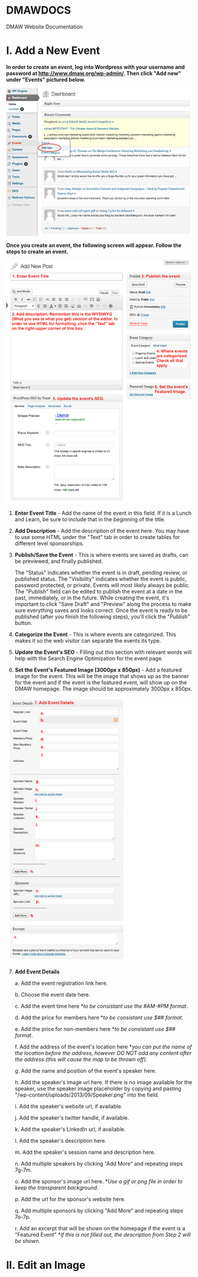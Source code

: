 DMAWDOCS
========

DMAW Website Documentation

# I. Add a New Event

**In order to create an event, log into Wordpress with your username and password at http://www.dmaw.org/wp-admin/. Then click "Add new" under "Events" pictured below.**

![](Add_Event_1.png)


**Once you create an event, the following screen will appear. Follow the steps to create an event.**


![](Add_Event_2.png)

1. **Enter Event Title** - Add the name of the event in this field. If it is a Lunch and Learn, be sure to include that in the beginning of the title.
      
2. **Add Description** - Add the description of the event here. You may have to use some HTML under the "Text" tab in order to create tables for different level sponsorships.
      
3. **Publish/Save the Event** - This is where events are saved as drafts, can be previewed, and finally published. 
      
      The "Status" indicates whether the event is in draft, pending review, or published status.
      The "Visibility" indicates whether the event is public, password protected, or private. Events will most likely always be public.
      The "Publish" field can be edited to publish the event at a date in the past, immediately, or in the future.
      While creating the event, it's important to click "Save Draft" and "Preview" along the process to make sure everything saves and looks correct.
      Once the event is ready to be published (after you finish the following steps), you'll click the "Publish" button.
            
4. **Categorize the Event** - This is where events are categorized. This makes it so the web visitor can separate the events its type.
      
5. **Update the Event's SEO** - Filling out this section with relevant words will help with the Search Engine Optimization for the event page. 
      
6. **Set the Event's Featured Image (3000px x 850px)** - Add a featured image for the event. This will be the image that shows up as the banner for the event and if the event is the featured event, will show up on the DMAW homepage. The image should be approximately 3000px x 850px.


![](Add_Event_3.png)


7. **Add Event Details**

      a. Add the event registration link here.

      b. Choose the event date here.
      
      c. Add the event time here **to be consistant use the #AM-#PM format*.
      
      d. Add the price for members here **to be consistant use $## format*.
      
      e. Add the price for non-members here **to be consistant use $## format*.
      
      f. Add the address of the event's location here **you can put the name of the location before the address, however DO NOT add any content after the address (this will cause the map to be thrown off).*
      
      g. Add the name and position of the event's speaker here.
      
      h. Add the speaker's image url here. If there is no image available for the speaker, use the speaker image placeholder by copying and pasting "/wp-content/uploads/2013/09/Speaker.png" into the field.
      
      i. Add the speaker's website url, if available.
      
      j. Add the speaker's twitter handle, if available.
      
      k. Add the speaker's LinkedIn url, if available.
      
      l. Add the speaker's description here.
      
      m. Add the speaker's session name and description here.
      
      n. Add multiple speakers by clicking "Add More" and repeating steps 7g-7m.
      
      o. Add the sponsor's image url here. **Use a gif or png file in order to keep the transparent background.*
      
      p. Add the url for the sponsor's website here.
      
      q. Add multiple sponsors by clicking "Add More" and repeating steps 7o-7p.
      
      r. Add an excerpt that will be shown on the homepage if the event is a "Featured Event" **If this is not filled out, the description from Step 2 will be shown.*


      
# II. Edit an Image
